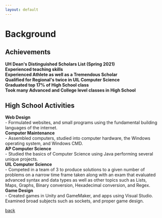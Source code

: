 ```yaml
---
layout: default
---
```


# Background

## Achievements

<p>
<b>UH Dean's Distinguished Scholars List (Spring 2021)</b><br>
<b>Experienced teaching skills</b><br>
<b>Experienced Athlete as well as a Tremendous Scholar</b><br>
<b>Qualified for Regional's twice in UIL Computer Science</b><br>
<b>Graduated top 17% of High School class</b><br>
<b>Took many Advanced and College level classes in High School</b><br>
</p>

## High School Activities

<p>
<b>Web Design</b><br>
- Formulated websites, and small programs using the fundamental building languages of the internet.<br>
<b>Computer Maintenance</b><br>
- Assembled computers, studied into computer hardware, the Windows operating system, and Windows CMD.<br>
<b>AP Computer Science</b><br>
- Studied the basics of Computer Science using Java performing several unique projects.<br>
<b>UIL Computer Science</b><br>
- Competed in a team of 3 to produce solutions to a given number of problems on a narrow time frame taken along with an exam that evaluated advanced syntax and data types as well as other topics such as Lists, Maps, Graphs, Binary conversion, Hexadecimal conversion, and Regex.<br> 
<b>Game Design</b><br>
- Created games in Unity and GameMaker, and apps using Visual Studio. Examined broad subjects such as sockets, and proper game design.<br>
</p>

[back](./index.html)
